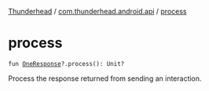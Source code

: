 [Thunderhead](../index.md) / [com.thunderhead.android.api](index.md) / [process](./process.md)

# process

`fun `[`OneResponse`](../com.thunderhead.android.api.responsetypes/-one-response/index.md)`?.process(): Unit?`

Process the response returned from sending an interaction.

